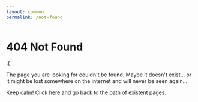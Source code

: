 ```yaml
---
layout: common
permalink: /not-found
---
```


# 404 Not Found

:(

The page you are looking for couldn't be found. Maybe it doesn't exist... or it
might be lost somewhere on the internet and will never be seen again...

Keep calm! Click [here](/) and go back to the path of existent pages.
